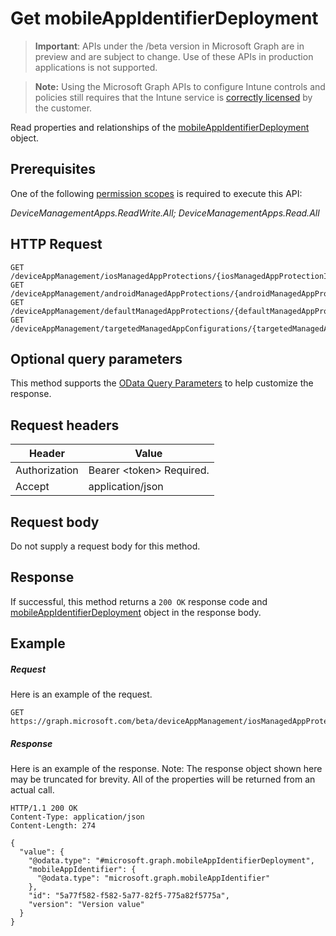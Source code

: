 ﻿# Get mobileAppIdentifierDeployment

> **Important**: APIs under the /beta version in Microsoft Graph are in preview and are subject to change. Use of these APIs in production applications is not supported.

> **Note:** Using the Microsoft Graph APIs to configure Intune controls and policies still requires that the Intune service is [correctly licensed](https://go.microsoft.com/fwlink/?linkid=839381) by the customer.

Read properties and relationships of the [mobileAppIdentifierDeployment](../resources/intune_mam_mobileappidentifierdeployment.md) object.
## Prerequisites
One of the following [permission scopes](https://developer.microsoft.com/en-us/graph/docs/authorization/permission_scopes) is required to execute this API:

*DeviceManagementApps.ReadWrite.All; DeviceManagementApps.Read.All*
## HTTP Request
<!-- {
  "blockType": "ignored"
}
-->
```http
GET /deviceAppManagement/iosManagedAppProtections/{iosManagedAppProtectionId}/mobileAppIdentifierDeployments/{mobileAppIdentifierDeploymentId}
GET /deviceAppManagement/androidManagedAppProtections/{androidManagedAppProtectionId}/mobileAppIdentifierDeployments/{mobileAppIdentifierDeploymentId}
GET /deviceAppManagement/defaultManagedAppProtections/{defaultManagedAppProtectionId}/mobileAppIdentifierDeployments/{mobileAppIdentifierDeploymentId}
GET /deviceAppManagement/targetedManagedAppConfigurations/{targetedManagedAppConfigurationId}/mobileAppIdentifierDeployments/{mobileAppIdentifierDeploymentId}
```

## Optional query parameters
This method supports the [OData Query Parameters](https://developer.microsoft.com/en-us/graph/docs/overview/query_parameters) to help customize the response.
## Request headers
|Header|Value|
|---|---|
|Authorization|Bearer &lt;token&gt; Required.|
|Accept|application/json|

## Request body
Do not supply a request body for this method.

## Response
If successful, this method returns a `200 OK` response code and [mobileAppIdentifierDeployment](../resources/intune_mam_mobileappidentifierdeployment.md) object in the response body.

## Example

##### Request

Here is an example of the request.
```http
GET https://graph.microsoft.com/beta/deviceAppManagement/iosManagedAppProtections/{iosManagedAppProtectionId}/mobileAppIdentifierDeployments/{mobileAppIdentifierDeploymentId}
```

##### Response

Here is an example of the response. Note: The response object shown here may be truncated for brevity. All of the properties will be returned from an actual call.
```http
HTTP/1.1 200 OK
Content-Type: application/json
Content-Length: 274

{
  "value": {
    "@odata.type": "#microsoft.graph.mobileAppIdentifierDeployment",
    "mobileAppIdentifier": {
      "@odata.type": "microsoft.graph.mobileAppIdentifier"
    },
    "id": "5a77f582-f582-5a77-82f5-775a82f5775a",
    "version": "Version value"
  }
}
```



